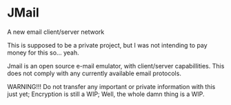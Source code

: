 # JMail
A new email client/server network

This is supposed to be a private project, but I was not intending to
pay money for this so... yeah.

Jmail is an open source e-mail emulator, with client/server capabillities. This does not comply with any currently available email protocols.

WARNING!!! 
Do not transfer any important or private information with this just yet; Encryption is still a WIP; Well, the whole damn thing is a WIP.
